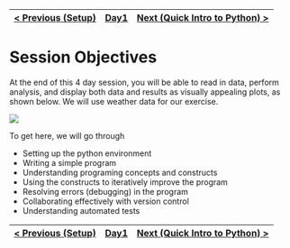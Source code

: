 | [< Previous (Setup)](Setup.md)  | [Day1](../README.md)| [Next (Quick Intro to Python) >](PythonIntro.md) |
|----|----|----|
# Session Objectives

At the end of this 4 day session, you will be able to read in data, perform analysis, and display both data and results as visually appealing plots, as shown below.  We will use weather data for our exercise.

![](../Day3/.SimplePlotting_images/52bf7c6c.png)

To get here, we will go through

-  Setting up the python environment
-  Writing a simple program
-  Understanding programing concepts and constructs
-  Using the constructs to iteratively improve the program
-  Resolving errors (debugging) in the program
-  Collaborating effectively with version control
-  Understanding automated tests

| [< Previous (Setup)](Setup.md)  | [Day1](../README.md)| [Next (Quick Intro to Python) >](PythonIntro.md) |
|----|----|----|
